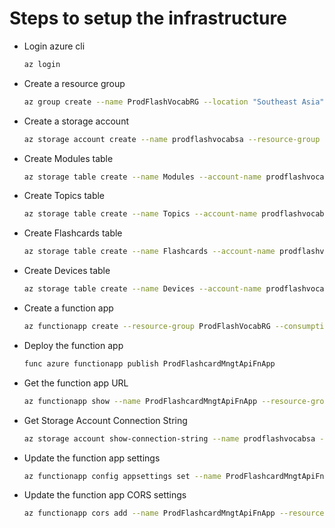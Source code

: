 # Steps to setup the infrastructure

- Login azure cli

  ```bash
  az login
  ```

- Create a resource group

  ```bash
  az group create --name ProdFlashVocabRG --location "Southeast Asia"
  ```

- Create a storage account

  ```bash
  az storage account create --name prodflashvocabsa --resource-group ProdFlashVocabRG --location southeastasia  --sku Standard_LRS
  ```

- Create Modules table

  ```bash
  az storage table create --name Modules --account-name prodflashvocabsa
  ```

- Create Topics table

  ```bash
  az storage table create --name Topics --account-name prodflashvocabsa
  ```

- Create Flashcards table

  ```bash
  az storage table create --name Flashcards --account-name prodflashvocabsa
  ```

- Create Devices table

  ```bash
  az storage table create --name Devices --account-name prodflashvocabsa
  ```

- Create a function app

  ```bash
  az functionapp create --resource-group ProdFlashVocabRG --consumption-plan-location southeastasia --runtime node --runtime-version 18 --functions-version 4 --name ProdFlashcardMngtApiFnApp --storage-account prodflashvocabsa
  ```

- Deploy the function app

  ```bash
  func azure functionapp publish ProdFlashcardMngtApiFnApp
  ```

- Get the function app URL

  ```bash
  az functionapp show --name ProdFlashcardMngtApiFnApp --resource-group ProdFlashVocabRG --query "defaultHostName" --output tsv
  ```

- Get Storage Account Connection String

  ```bash
  az storage account show-connection-string --name prodflashvocabsa --resource-group ProdFlashVocabRG --query "connectionString" --output tsv
  ```

- Update the function app settings

  ```bash
  az functionapp config appsettings set --name ProdFlashcardMngtApiFnApp --resource-group ProdFlashVocabRG --settings AzureWebJobsStorage="< Storage Account Connection String >" AzureWebJobsSecretStorageType=Blob StorageConnectionString=" < Storage Account Connection String >"
  ```

- Update the function app CORS settings

  ```bash
  az functionapp cors add --name ProdFlashcardMngtApiFnApp --resource-group ProdFlashVocabRG --allowed-origins "http://localhost:4200"
  ```
